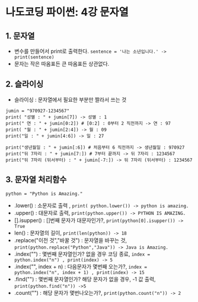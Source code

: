 # 나도코딩 파이썬: 4강 문자열

## 1. 문자열

- 변수를 만들어서 print로 출력한다. `sentence = '나는 소년입니다.' -> print(sentence)`
- 문자는 작은 따옴표든 큰 따옴표든 상관없다.

## 2. 슬라이싱

-  슬라이싱 : 문자열에서 필요한 부분만 짤라서 쓰는 것
```
jumin = "970927-1234567"
print( "성별 : " + jumin[7]) -> 성별 : 1
print(" 연 : " + jumin[0:2]) # [0:2] : 0부터 2 직전까지 -> 연 : 97
print( "월 : " + jumin[2:4]) -> 월 : 09
print("일 : " + jumin[4:6]) -> 일 : 27

print("생년월일 : " + jumin[:6]) # 처음부터 6 직전까지 -> 생년월일 : 970927
print("뒤 7자리 : " + jumin[7:]) # 7부터 끝까지 -> 뒤 7자리 : 1234567
print("뒤 7자리 (뒤서부터) : " + jumin[-7:]) -> 뒤 7자리 (뒤서부터) : 1234567
```

## 3. 문자열 처리함수
`python = "Python is Amazing."`
- .lower() : 소문자로 출력 , `print( python.lower()) -> python is amazing.`
- .upper() : 대문자로 출력, `print(python.upper()) -> PYTHON IS AMAZING.`
- [].isupper() : []번째 문자가 대문자인가?, `print(python[0].isupper()) -> True`
- len() : 문자열의 길이, `print(len(python)) -> 18`
- .replace("이전 것","바꿀 것") : 문자열을 바꾸는 것, `print(python.replace("Python","Java")) -> Java is Amazing.`
- .index("") : 몇번째 문자열인가? 없을 경우 코딩 종료, `index = python.index("n") , print(index) -> 5`
- .index("", index + n) : 다음문자가 몇번째 오는가?, `index = python.index("n", index + 1) , print(index) -> 15`
- .find("") : 몇번째 문자열인가? 해당 문자가 없을 경우, -1 값 출력, `print(python.find("n")) ->5 `
- .count("") : 해당 문자가 몇번나오는가?, `print(python.count("n")) -> 2`